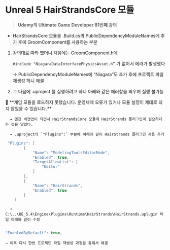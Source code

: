 # Unreal 5 HairStrandsCore 모듈

> **Udemy의 Ultimate Game Developer 81번째 강의**
> 
- HairStrandsCore 모듈을 .Build.cs의 PublicDependencyModuleNames에 추가 후에 GroomComponent를 사용하는 부분
1. 강의대로 따라 했더니 처음에는  GroomComponent.h에 
    
      `#include "NiagaraDataInterfacePhysicsAsset.h”` 가 없어서 에러가 발생했다 
    
    → PublicDependencyModuleNames에 “Niagara”도 추가 후에 프로젝트 파일 재생성 하니 해결
    
2. 그 다음에 .uproject 를 실행하려고 하니 아래와 같은 에러창을 띄우며 실행 불가능

<aside>
🚧 **게임 모듈을 로드하지 못했습니다. 운영체제 오류가 있거나 모듈 설정이 제대로 되지 않았을 수 있습니다.**

</aside>

      → 엔진 버전업이 되면서 HairStrandsCore 모듈에 HairStrands 플러그인이 필요하다는 것을 알았다.

      → .uproject의 `"Plugins":` 부분에 아래와 같이 HairStrands 플러그인 사용 추가

```cpp
 "Plugins": [
        {
            "Name": "ModelingToolsEditorMode",
            "Enabled": true,
            "TargetAllowList": [
                "Editor"
            ]
        },
        {
            "Name": "HairStrands",
            "Enabled": true
        }       
    ]
```

      → C:\..\UE_5.4\Engine\Plugins\Runtime\HairStrands\HairStrands.uplugin 파일 아래와 같이 수정

```cpp

"EnabledByDefault": true,
```

    → 이후 다시 한번 프로젝트 파일 재생성 과정을 통해서 해결